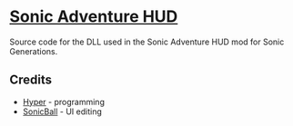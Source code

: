 # [Sonic Adventure HUD](https://gamebanana.com/mods/356015)
Source code for the DLL used in the Sonic Adventure HUD mod for Sonic Generations.

## Credits
- [Hyper](https://github.com/HyperBE32) - programming
- [SonicBall](https://www.youtube.com/channel/UC_ew11LAsmT89rzarmx1QDA) - UI editing